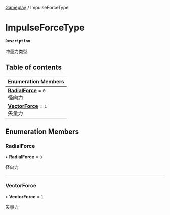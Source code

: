 [Gameplay](../modules/Gameplay.Gameplay.md) / ImpulseForceType

# ImpulseForceType <Badge type="tip" text="Enumeration" />

**`Description`**

冲量力类型

## Table of contents

| Enumeration Members |
| :-----|
| **[RadialForce](Gameplay.ImpulseForceType.md#radialforce)** = ``0`` <br> 径向力|
| **[VectorForce](Gameplay.ImpulseForceType.md#vectorforce)** = ``1`` <br> 矢量力|

## Enumeration Members

### RadialForce

• **RadialForce** = ``0``

径向力

___

### VectorForce

• **VectorForce** = ``1``

矢量力
